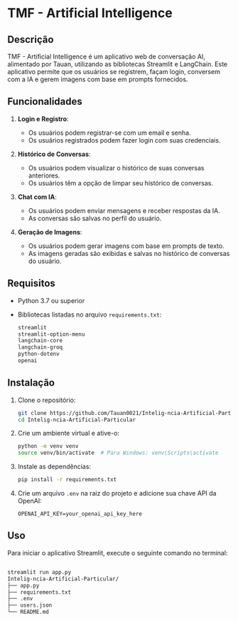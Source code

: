 # TMF - Artificial Intelligence

## Descrição

TMF - Artificial Intelligence é um aplicativo web de conversação AI, alimentado por Tauan, utilizando as bibliotecas Streamlit e LangChain. Este aplicativo permite que os usuários se registrem, façam login, conversem com a IA e gerem imagens com base em prompts fornecidos.

## Funcionalidades

1. **Login e Registro**:
   - Os usuários podem registrar-se com um email e senha.
   - Os usuários registrados podem fazer login com suas credenciais.

2. **Histórico de Conversas**:
   - Os usuários podem visualizar o histórico de suas conversas anteriores.
   - Os usuários têm a opção de limpar seu histórico de conversas.

3. **Chat com IA**:
   - Os usuários podem enviar mensagens e receber respostas da IA.
   - As conversas são salvas no perfil do usuário.

4. **Geração de Imagens**:
   - Os usuários podem gerar imagens com base em prompts de texto.
   - As imagens geradas são exibidas e salvas no histórico de conversas do usuário.

## Requisitos

- Python 3.7 ou superior
- Bibliotecas listadas no arquivo `requirements.txt`:

    ```txt
    streamlit
    streamlit-option-menu
    langchain-core
    langchain-groq
    python-dotenv
    openai
    ```

## Instalação

1. Clone o repositório:

    ```bash
    git clone https://github.com/Tauan0021/Intelig-ncia-Artificial-Particular.git
    cd Intelig-ncia-Artificial-Particular
    ```

2. Crie um ambiente virtual e ative-o:

    ```bash
    python -m venv venv
    source venv/bin/activate  # Para Windows: venv\Scripts\activate
    ```

3. Instale as dependências:

    ```bash
    pip install -r requirements.txt
    ```

4. Crie um arquivo `.env` na raiz do projeto e adicione sua chave API da OpenAI:

    ```env
    OPENAI_API_KEY=your_openai_api_key_here
    ```

## Uso

Para iniciar o aplicativo Streamlit, execute o seguinte comando no terminal:

```bash

streamlit run app.py
Intelig-ncia-Artificial-Particular/
├── app.py
├── requirements.txt
├── .env
├── users.json
└── README.md
